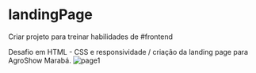 # landingPage
Criar projeto para treinar habilidades de #frontend

Desafio em HTML - CSS e responsividade / criação da landing page para AgroShow Marabá.
![page1](https://user-images.githubusercontent.com/49313740/170112095-01205608-12fb-400a-b560-7c2802f8393c.png)
